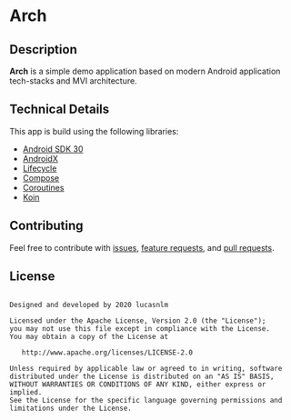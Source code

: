 # Arch

## Description

**Arch** is a simple demo application based on modern Android application tech-stacks and MVI architecture.

## Technical Details

This app is build using the following libraries:

- [Android SDK 30](https://developer.android.com/about/versions/11)
- [AndroidX](https://developer.android.com/jetpack/androidx)
- [Lifecycle](https://developer.android.com/topic/libraries/architecture/lifecycle)
- [Compose](https://developer.android.com/jetpack/compose)
- [Coroutines](https://kotlinlang.org/docs/reference/coroutines-overview.html)
- [Koin](https://insert-koin.io/)

## Contributing

Feel free to contribute with [issues](https://github.com/lucasnlm/antimine-android/issues), [feature requests](https://github.com/lucasnlm/antimine-android/issues), and [pull requests](https://github.com/lucasnlm/antimine-android/pulls).

## License

```

Designed and developed by 2020 lucasnlm

Licensed under the Apache License, Version 2.0 (the "License");
you may not use this file except in compliance with the License.
You may obtain a copy of the License at

   http://www.apache.org/licenses/LICENSE-2.0

Unless required by applicable law or agreed to in writing, software
distributed under the License is distributed on an "AS IS" BASIS,
WITHOUT WARRANTIES OR CONDITIONS OF ANY KIND, either express or implied.
See the License for the specific language governing permissions and
limitations under the License.

```
